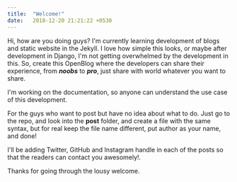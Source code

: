 ```yaml
---
title:  "Welcome!"
date:   2018-12-20 21:21:22 +0530
---
```

Hi, how are you doing guys? I'm currently learning development of blogs and static website in the Jekyll. I love how simple this looks, or maybe after development in Django, I'm not getting overwhelmed by the development in this. So, create this OpenBlog where the developers can share their experience, from ***noobs*** to ***pro***, just share with world whatever you want to share.

I'm working on the documentation, so anyone can understand the use case of this development.

For the guys who want to post but have no idea about what to do. Just go to the repo, and look into the **post** folder, and create a file with the same syntax, but for real keep the file name different, put author as your name, and done!

I'll be adding Twitter, GitHub and Instagram handle in each of the posts so that the readers can contact you awesomely!.

Thanks for going through the lousy welcome.

[jekyll-docs]: https://jekyllrb.com/docs/home
[jekyll-gh]:   https://github.com/jekyll/jekyll
[jekyll-talk]: https://talk.jekyllrb.com/
